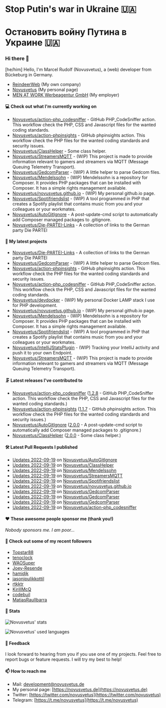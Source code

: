 # Stop Putin's war in Ukraine 🇺🇦
# Остановить войну Путина в Украине 🇺🇦

### Hi there 👋

[he/him]
Hello, I'm Marcel Rudolf (Novusvetus), a (web) developer from Bückeburg in Germany.

* [ReindeerWeb](https://reindeer-web.de) (My own company)
* [Novusvetus](https://novusvetus.de) (My personal page)
* [MEN AT WORK Werbeagentur GmbH](https://www.men-at-work.de/) (My employer)

#### 💻 Check out what I'm currently working on

- [Novusvetus/action-php_codesniffer](https://github.com/Novusvetus/action-php_codesniffer) - GitHub PHP_CodeSniffer action. This workflow check the PHP, CSS and Javascript files for the wanted coding standards.
- [Novusvetus/action-phpinsights](https://github.com/Novusvetus/action-phpinsights) - GitHub phpinsights action. This workflow check the PHP files for the wanted coding standards and security issues.
- [Novusvetus/ClassHelper](https://github.com/Novusvetus/ClassHelper) - Some class helper.
- [Novusvetus/StreamersMQTT](https://github.com/Novusvetus/StreamersMQTT) - (WIP) This project is made to provide information relevant to gamers and streamers via MQTT (Message Queuing Telemetry Transport).
- [Novusvetus/GedcomParser](https://github.com/Novusvetus/GedcomParser) - (WIP) A little helper to parse Gedcom files.
- [Novusvetus/Mendelssohn](https://github.com/Novusvetus/Mendelssohn) - (WIP) Mendelssohn is a repository for Composer. It provides PHP packages that can be installed with Composer. It has a simple rights management available.
- [Novusvetus/novusvetus.github.io](https://github.com/Novusvetus/novusvetus.github.io) - (WIP) My personal github.io page.
- [Novusvetus/Spotifriendslist](https://github.com/Novusvetus/Spotifriendslist) - (WIP) A tool programmed in PHP that creates a Spotify playlist that contains music from you and your colleagues or your workmates.
- [Novusvetus/AutoGitIgnore](https://github.com/Novusvetus/AutoGitIgnore) - A post-update-cmd script to automatically add Composer managed packages to .gitignore.
- [Novusvetus/Die-PARTEI-Links](https://github.com/Novusvetus/Die-PARTEI-Links) - A collection of links to the German party Die PARTEI

#### 🐣 My latest projects

- [Novusvetus/Die-PARTEI-Links](https://github.com/Novusvetus/Die-PARTEI-Links) - A collection of links to the German party Die PARTEI
- [Novusvetus/GedcomParser](https://github.com/Novusvetus/GedcomParser) - (WIP) A little helper to parse Gedcom files.
- [Novusvetus/action-phpinsights](https://github.com/Novusvetus/action-phpinsights) - GitHub phpinsights action. This workflow check the PHP files for the wanted coding standards and security issues.
- [Novusvetus/action-php_codesniffer](https://github.com/Novusvetus/action-php_codesniffer) - GitHub PHP_CodeSniffer action. This workflow check the PHP, CSS and Javascript files for the wanted coding standards.
- [Novusvetus/devdocker](https://github.com/Novusvetus/devdocker) - (WIP) My personal Docker LAMP stack I use for PHP development.
- [Novusvetus/novusvetus.github.io](https://github.com/Novusvetus/novusvetus.github.io) - (WIP) My personal github.io page.
- [Novusvetus/Mendelssohn](https://github.com/Novusvetus/Mendelssohn) - (WIP) Mendelssohn is a repository for Composer. It provides PHP packages that can be installed with Composer. It has a simple rights management available.
- [Novusvetus/Spotifriendslist](https://github.com/Novusvetus/Spotifriendslist) - (WIP) A tool programmed in PHP that creates a Spotify playlist that contains music from you and your colleagues or your workmates.
- [Novusvetus/IntelliJStatsPlugin](https://github.com/Novusvetus/IntelliJStatsPlugin) - (WIP) Tracking your IntelliJ activity and push it to your own Endpoint.
- [Novusvetus/StreamersMQTT](https://github.com/Novusvetus/StreamersMQTT) - (WIP) This project is made to provide information relevant to gamers and streamers via MQTT (Message Queuing Telemetry Transport).

#### 🗜 Latest releases I've contributed to

- [Novusvetus/action-php_codesniffer](https://github.com/Novusvetus/action-php_codesniffer) ([1.2.8](https://github.com/Novusvetus/action-php_codesniffer/releases/tag/1.2.8) - GitHub PHP_CodeSniffer action. This workflow check the PHP, CSS and Javascript files for the wanted coding standards.)
- [Novusvetus/action-phpinsights](https://github.com/Novusvetus/action-phpinsights) ([1.1.7](https://github.com/Novusvetus/action-phpinsights/releases/tag/1.1.7) - GitHub phpinsights action. This workflow check the PHP files for the wanted coding standards and security issues.)
- [Novusvetus/AutoGitIgnore](https://github.com/Novusvetus/AutoGitIgnore) ([2.0.0](https://github.com/Novusvetus/AutoGitIgnore/releases/tag/2.0.0) - A post-update-cmd script to automatically add Composer managed packages to .gitignore.)
- [Novusvetus/ClassHelper](https://github.com/Novusvetus/ClassHelper) ([2.0.0](https://github.com/Novusvetus/ClassHelper/releases/tag/2.0.0) - Some class helper.)

#### 🛠 Latest Pull Requests I published

- [Updates 2022-09-19](https://github.com/Novusvetus/AutoGitIgnore/pull/24) on [Novusvetus/AutoGitIgnore](https://github.com/Novusvetus/AutoGitIgnore)
- [Updates 2022-09-19](https://github.com/Novusvetus/ClassHelper/pull/23) on [Novusvetus/ClassHelper](https://github.com/Novusvetus/ClassHelper)
- [Updates 2022-09-19](https://github.com/Novusvetus/Mendelssohn/pull/2) on [Novusvetus/Mendelssohn](https://github.com/Novusvetus/Mendelssohn)
- [Updates 2022-09-19](https://github.com/Novusvetus/StreamersMQTT/pull/2) on [Novusvetus/StreamersMQTT](https://github.com/Novusvetus/StreamersMQTT)
- [Updates 2022-09-19](https://github.com/Novusvetus/Spotifriendslist/pull/1) on [Novusvetus/Spotifriendslist](https://github.com/Novusvetus/Spotifriendslist)
- [Updates 2022-09-19](https://github.com/Novusvetus/novusvetus.github.io/pull/1) on [Novusvetus/novusvetus.github.io](https://github.com/Novusvetus/novusvetus.github.io)
- [Updates 2022-09-19](https://github.com/Novusvetus/GedcomParser/pull/19) on [Novusvetus/GedcomParser](https://github.com/Novusvetus/GedcomParser)
- [Updates 2022-09-19](https://github.com/Novusvetus/GedcomParser/pull/18) on [Novusvetus/GedcomParser](https://github.com/Novusvetus/GedcomParser)
- [Updates 2022-09-19](https://github.com/Novusvetus/GedcomParser/pull/17) on [Novusvetus/GedcomParser](https://github.com/Novusvetus/GedcomParser)
- [Updates 2022-09-19](https://github.com/Novusvetus/action-php_codesniffer/pull/351) on [Novusvetus/action-php_codesniffer](https://github.com/Novusvetus/action-php_codesniffer)

#### ❤️ These awesome people sponsor me (thank you!)

_Nobody sponsors me. I am poor..._

#### 👯 Check out some of my recent followers

- [Topstar88](https://github.com/Topstar88)
- [tenoclock](https://github.com/tenoclock)
- [WAOSuper](https://github.com/WAOSuper)
- [Joey-Resende](https://github.com/Joey-Resende)
- [hamidjk](https://github.com/hamidjk)
- [jasonjpulikkottil](https://github.com/jasonjpulikkottil)
- [rtkktr](https://github.com/rtkktr)
- [KirillMcQ](https://github.com/KirillMcQ)
- [codebuil](https://github.com/codebuil)
- [MatiasRaulIbarra](https://github.com/MatiasRaulIbarra)

#### 🎢 Stats

![Novusvetus' stats](https://github-readme-stats.vercel.app/api?username=novusvetus&show_icons=true&count_private=true)

![Novusvetus' used languages](https://github-readme-stats.vercel.app/api/top-langs?username=novusvetus&layout=compact)

#### 💬 Feedback
I look forward to hearing from you if you use one of my projects. Feel free to report bugs or feature requests.
I will try my best to help!

#### 📫 How to reach me

- Mail: [development@novusvetus.de](mailto:development@novusvetus.de)
- My personal page: [https://novusvetus.de](https://novusvetus.de)
- Twitter: [https://twitter.com/novusvetus](https://twitter.com/novusvetus)
- Telegram: [https://t.me/novusvetus](https://t.me/novusvetus)
